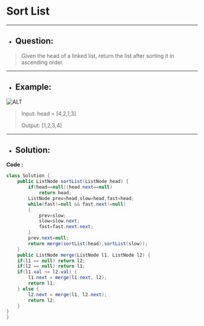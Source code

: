 # Sort List
---
- ## Question:
> Given the head of a linked list, return the list after sorting it in ascending order.
---
- ## Example:
![ALT](https://assets.leetcode.com/uploads/2020/09/14/sort_list_1.jpg)
> Input: head = [4,2,1,3]
> 
> Output: [1,2,3,4]
---
- ## Solution:
**Code :**
```java
class Solution {
    public ListNode sortList(ListNode head) {
        if(head==null||head.next==null)
            return head;
        ListNode prev=head,slow=head,fast=head;
        while(fast!=null && fast.next!=null)
        {
            prev=slow;
            slow=slow.next;
            fast=fast.next.next;
        }
        prev.next=null;
        return merge(sortList(head),sortList(slow));
    }
    public ListNode merge(ListNode l1, ListNode l2) {
    if(l1 == null) return l2;
    if(l2 == null) return l1;
    if(l1.val <= l2.val) {
        l1.next = merge(l1.next, l2);
        return l1;
    } else {
        l2.next = merge(l1, l2.next);
        return l2;
    }
}
}
